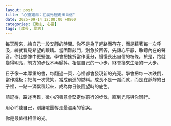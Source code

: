 ```yaml
---
layout: post
title: "心靈雞湯：在晨光裡走出自信"
date: 2025-09-14 12:00:00 +0800
categories: [勵志, 心靈]
tags: [成長, 勵志]
---
```


每天醒來，給自己一段安靜的時間。你不是為了趕路而存在，而是藉著每一次呼吸，練就看見希望的眼睛。當困難敲門，別急於回答，先讓心平靜，聆聽內在的聲音。你比想像中更堅強，學會把挫折當作養分，慢慢長出自信的枝條。於是，路就變得明亮，前方的步伐不再顫抖。相信自己的一小步，終會換來生活的一大步。

日子像一本厚重的書，每翻過一頁，心裡都會發現新的光亮。學會把每一次跌倒，當作跳板；把每一次微笑，當成前進的燃料。成長不是一蹴而就，而是在靜靜的日子裡，一點一滴累積起來，成為你日後回望時的底色。

請記得，路途再難，微小的善意會堅定你前行的步伐，直到光亮與你同行。

用心聆聽自己，別讓喧囂奪走最溫柔的答案。

你是最值得相信的光。